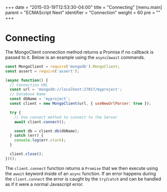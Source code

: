 +++
date = "2015-03-19T12:53:30-04:00"
title = "Connecting"
[menu.main]
  parent = "ECMAScript Next"
  identifier = "Connection"
  weight = 60
  pre = "<i class='fa'></i>"
+++

# Connecting

The MongoClient connection method returns a Promise if no callback is passed to it. Below is an example using the `async`/`await` commands.

```js
const MongoClient = require('mongodb').MongoClient;
const assert = require('assert');

(async function() {
  // Connection URL
  const url = 'mongodb://localhost:27017/myproject';
  // Database Name
  const dbName = 'myproject';
  const client = new MongoClient(url, { useNewUrlParser: true });

  try {
    // Use connect method to connect to the Server
    await client.connect();

    const db = client.db(dbName);
  } catch (err) {
    console.log(err.stack);
  }

  client.close();
})();
```

The `client.connect` function returns a `Promise` that we then execute using the `await` keyword inside of an `async` function. If an error happens during the `client.connect` the error is caught by the `try`/`catch` and can be handled as if it were a normal Javascript error.
